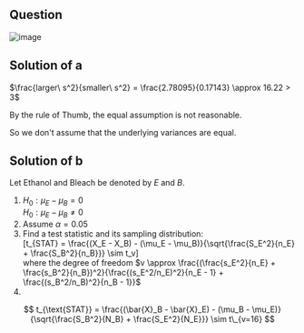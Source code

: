 ## Question

![image](https://github.com/user-attachments/assets/d15e5af2-932a-47e3-be1f-6aec1bce8085)

## Solution of a

$\frac{larger\ s^2}{smaller\ s^2} = \frac{2.78095}{0.17143} \approx 16.22 > 3$

By the rule of Thumb, the equal assumption is not reasonable.

So we don't assume that the underlying variances are equal.

## Solution of b
Let Ethanol and Bleach be denoted by $E$ and $B$.
1. $H_0 : \mu_E - \mu_B = 0$  
$H_0 : \mu_E - \mu_B \neq 0$
2. Assume $\alpha = 0.05$
3. Find a test statistic and its sampling distribution:  
\[t_{STAT} = \frac{(X_E - X_B) - (\mu_E - \mu_B)}{\sqrt{\frac{S_E^2}{n_E} + \frac{S_B^2}{n_B}}} \sim t_v\]  
where the degree of freedom
$v \approx \frac{(\frac{s_E^2}{n_E} + \frac{s_B^2}{n_B})^2}{\frac{(s_E^2/n_E)^2}{n_E - 1} + \frac{(s_B^2/n_B)^2}{n_B - 1}}$
5. 
$$
t_{\text{STAT}} = \frac{(\bar{X}_B - \bar{X}_E) - (\mu_B - \mu_E)}{\sqrt{\frac{S_B^2}{N_B} + \frac{S_E^2}{N_E}}} \sim t\_{v=16}
$$

